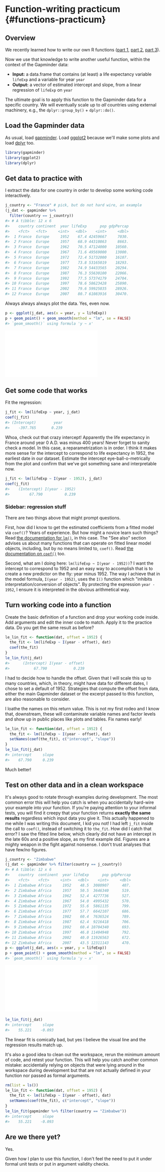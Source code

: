 # Function-writing practicum {#functions-practicum}



<!--Original content: https://stat545.com/block012_function-regress-lifeexp-on-year.html-->

## Overview

We recently learned how to write our own R functions ([part 1](#functions-part1), [part 2](#functions-part2), [part 3](#functions-part3)).

Now we use that knowledge to write another useful function, within the context of the Gapminder data:

* __Input:__ a data.frame that contains (at least) a life expectancy variable `lifeExp` and a variable for year `year`
* __Output:__ a vector of estimated intercept and slope, from a linear regression of `lifeExp` on `year`
  
The ultimate goal is to apply this function to the Gapminder data for a specific country. We will eventually scale up to *all* countries using external machinery, e.g., the `dplyr::group_by()` + `dplyr::do()`.

## Load the Gapminder data

As usual, load [gapminder]. Load [ggplot2] because we'll make some plots and load [dplyr] too.


```r
library(gapminder)
library(ggplot2)
library(dplyr)
```

## Get data to practice with

I extract the data for one country in order to develop some working code interactively.


```r
j_country <- "France" # pick, but do not hard wire, an example
(j_dat <- gapminder %>% 
  filter(country == j_country))
#> # A tibble: 12 x 6
#>    country continent  year lifeExp      pop gdpPercap
#>    <fct>   <fct>     <int>   <dbl>    <int>     <dbl>
#>  1 France  Europe     1952    67.4 42459667     7030.
#>  2 France  Europe     1957    68.9 44310863     8663.
#>  3 France  Europe     1962    70.5 47124000    10560.
#>  4 France  Europe     1967    71.6 49569000    13000.
#>  5 France  Europe     1972    72.4 51732000    16107.
#>  6 France  Europe     1977    73.8 53165019    18293.
#>  7 France  Europe     1982    74.9 54433565    20294.
#>  8 France  Europe     1987    76.3 55630100    22066.
#>  9 France  Europe     1992    77.5 57374179    24704.
#> 10 France  Europe     1997    78.6 58623428    25890.
#> 11 France  Europe     2002    79.6 59925035    28926.
#> 12 France  Europe     2007    80.7 61083916    30470.
```

Always always always plot the data. Yes, even now.


```r
p <- ggplot(j_dat, aes(x = year, y = lifeExp))
p + geom_point() + geom_smooth(method = "lm", se = FALSE)
#> `geom_smooth()` using formula 'y ~ x'
```

![](21_functions-practicum_files/figure-latex/first-example-scatterplot-1.pdf)<!-- --> 

## Get some code that works

Fit the regression:


```r
j_fit <- lm(lifeExp ~ year, j_dat)
coef(j_fit)
#> (Intercept)        year 
#>    -397.765       0.239
```

Whoa, check out that crazy intercept! Apparently the life expectancy in France around year 0 A.D. was minus 400 years! Never forget to sanity check a model. In this case, a reparametrization is in order. I think it makes more sense for the intercept to correspond to life expectancy in 1952, the earliest date in our dataset. Estimate the intercept eye-ball-o-metrically from the plot and confirm that we've got something sane and interpretable now.


```r
j_fit <- lm(lifeExp ~ I(year - 1952), j_dat)
coef(j_fit)
#>    (Intercept) I(year - 1952) 
#>         67.790          0.239
```

### Sidebar: regression stuff

There are two things above that might prompt questions.

First, how did I know to get the estimated coefficients from a fitted model via `coef()`? Years of experience. But how might a novice learn such things? Read [the documentation for `lm()`](https://rdrr.io/r/stats/lm.html), in this case. The "See also" section advises us about many functions that can operate on fitted linear model objects, including, but by no means limited to, `coef()`. Read [the documentation on `coef()`](https://rdrr.io/r/stats/coef.html) too.

Second, what am I doing here: `lm(lifeExp ~ I(year - 1952))`? I want the intercept to correspond to 1952 and an easy way to accomplish that is to create a new predictor on the fly: year minus 1952. The way I achieve that in the model formula, `I(year - 1952)`, uses the `I()` function which "inhibits interpretation/conversion of objects". By protecting the expression `year - 1952`, I ensure it is interpreted in the obvious arithmetical way.

## Turn working code into a function

Create the basic definition of a function and drop your working code inside. Add arguments and edit the inner code to match. Apply it to the practice data. Do you get the same result as before?


```r
le_lin_fit <- function(dat, offset = 1952) {
  the_fit <- lm(lifeExp ~ I(year - offset), dat)
  coef(the_fit)
}
le_lin_fit(j_dat)
#>      (Intercept) I(year - offset) 
#>           67.790            0.239
```

I had to decide how to handle the offset. Given that I will scale this up to many countries, which, in theory, might have data for different dates, I chose to set a default of 1952. Strategies that compute the offset from data, either the main Gapminder dataset or the excerpt passed to this function, are also reasonable to consider.

I loathe the names on this return value. This is not my first rodeo and I know that, downstream, these will contaminate variable names and factor levels and show up in public places like plots and tables. Fix names early!


```r
le_lin_fit <- function(dat, offset = 1952) {
  the_fit <- lm(lifeExp ~ I(year - offset), dat)
  setNames(coef(the_fit), c("intercept", "slope"))
}
le_lin_fit(j_dat)
#> intercept     slope 
#>    67.790     0.239
```

Much better!

## Test on other data and in a clean workspace

It's always good to rotate through examples during development. The most common error this will help you catch is when you accidentally hard-wire your example into your function. If you're paying attention to your informal tests, you will find it creepy that your function returns __exactly the same results__ regardless which input data you give it. This actually happened to me while I was writing this document, I kid you not! I had left `j_fit` inside the call to `coef()`, instead of switching it to `the_fit`. How did I catch that error? I saw the fitted line below, which clearly did not have an intercept in the late 60s and a positive slope, as my first example did. Figures are a mighty weapon in the fight against nonsense. I don't trust analyses that have few/no figures.


```r
j_country <- "Zimbabwe"
(j_dat <- gapminder %>% filter(country == j_country))
#> # A tibble: 12 x 6
#>    country  continent  year lifeExp      pop gdpPercap
#>    <fct>    <fct>     <int>   <dbl>    <int>     <dbl>
#>  1 Zimbabwe Africa     1952    48.5  3080907      407.
#>  2 Zimbabwe Africa     1957    50.5  3646340      519.
#>  3 Zimbabwe Africa     1962    52.4  4277736      527.
#>  4 Zimbabwe Africa     1967    54.0  4995432      570.
#>  5 Zimbabwe Africa     1972    55.6  5861135      799.
#>  6 Zimbabwe Africa     1977    57.7  6642107      686.
#>  7 Zimbabwe Africa     1982    60.4  7636524      789.
#>  8 Zimbabwe Africa     1987    62.4  9216418      706.
#>  9 Zimbabwe Africa     1992    60.4 10704340      693.
#> 10 Zimbabwe Africa     1997    46.8 11404948      792.
#> 11 Zimbabwe Africa     2002    40.0 11926563      672.
#> 12 Zimbabwe Africa     2007    43.5 12311143      470.
p <- ggplot(j_dat, aes(x = year, y = lifeExp))
p + geom_point() + geom_smooth(method = "lm", se = FALSE)
#> `geom_smooth()` using formula 'y ~ x'
```

![](21_functions-practicum_files/figure-latex/second-example-scatterplot-1.pdf)<!-- --> 

```r
le_lin_fit(j_dat)
#> intercept     slope 
#>    55.221    -0.093
```

The linear fit is comically bad, but yes I believe the visual line and the regression results match up.

It's also a good idea to clean out the workspace, rerun the minimum amount of code, and retest your function. This will help you catch another common mistake: accidentally relying on objects that were lying around in the workspace during development but that are not actually defined in your function nor passed as formal arguments.


```r
rm(list = ls())
le_lin_fit <- function(dat, offset = 1952) {
  the_fit <- lm(lifeExp ~ I(year - offset), dat)
  setNames(coef(the_fit), c("intercept", "slope"))
}
le_lin_fit(gapminder %>% filter(country == "Zimbabwe"))
#> intercept     slope 
#>    55.221    -0.093
```

## Are we there yet?

Yes.

Given how I plan to use this function, I don't feel the need to put it under formal unit tests or put in argument validity checks. 


<!--STAT 545 external resources/content-->
[useR-2014-dropbox]: https://www.dropbox.com/sh/i8qnluwmuieicxc/AAAgt9tIKoIm7WZKIyK25lh6a
[Tidy data using Lord of the Rings]: https://github.com/jennybc/lotr-tidy#readme
[ggplot2 tutorial]: https://github.com/jennybc/ggplot2-tutorial
[R Graph Catalog]: https://github.com/jennybc/r-graph-catalog

<!--Packages: main link-->
[dplyr]: https://dplyr.tidyverse.org
[tidyr]: https://tidyr.tidyverse.org
[ggplot2]: https://ggplot2.tidyverse.org
[tidyverse]: https://tidyverse.tidyverse.org
[stringr]: https://stringr.tidyverse.org
[forcats]: https://forcats.tidyverse.org
[purrr]: https://purrr.tidyverse.org
[readr]: https://readr.tidyverse.org
[fs]: https://fs.r-lib.org/index.html
[glue]: https://glue.tidyverse.org
[testthat]: https://testthat.r-lib.org
[ellipsis]: https://ellipsis.r-lib.org
[lubridate]: https://lubridate.tidyverse.org
[devtools]: https://devtools.r-lib.org
[roxygen2]: https://roxygen2.r-lib.org
[knitr]: https://github.com/yihui/knitr
[usethis]: https://usethis.r-lib.org
[xml2]: https://xml2.r-lib.org
[httr]: https://httr.r-lib.org
[rvest]: https://rvest.tidyverse.org
[Shiny]: https://shiny.rstudio.com
[gh]: https://github.com/r-lib/gh
[plyr]: http://plyr.had.co.nz
[magrittr]: https://magrittr.tidyverse.org
[googlesheets]: https://github.com/jennybc/googlesheets
[gapminder]: https://github.com/jennybc/gapminder
[stringi]: http://www.gagolewski.com/software/stringi/
[rex]: https://github.com/kevinushey/rex
[lattice]: http://lattice.r-forge.r-project.org
[RColorBrewer]: https://cloud.r-project.org/package=RColorBrewer
[gridExtra]: https://cloud.r-project.org/package=gridExtra
[rebird]: https://docs.ropensci.org/rebird/
[geonames]: https://docs.ropensci.org/geonames/
[rplos]: https://docs.ropensci.org/rplos/
[gender]: https://docs.ropensci.org/gender/
[genderdata]: https://docs.ropensci.org/genderdata/
[curl]: https://jeroen.cran.dev/curl
[jsonlite]: https://github.com/jeroen/jsonlite
[shinythemes]: https://rstudio.github.io/shinythemes/
[shinyjs]: https://deanattali.com/shinyjs/
[leaflet]: https://rstudio.github.io/leaflet/
[ggvis]: https://ggvis.rstudio.com
[shinydashboard]: https://rstudio.github.io/shinydashboard/

<!--Packages: vignettes & CRAN/GitHub links-->
[Introduction to dplyr]: https://dplyr.tidyverse.org/articles/dplyr.html
[Window functions]: https://dplyr.tidyverse.org/articles/window-functions.html
[Two-table verbs]: https://dplyr.tidyverse.org/articles/two-table.html
[Do more with dates and times in R]: https://lubridate.tidyverse.org/articles/lubridate.html
[dplyr-cran]: https://cloud.r-project.org/package=dplyr
[dplyr-github]: https://github.com/hadley/dplyr

<!--Bookdowns: main link-->
[Happy Git and GitHub for the useR]: https://happygitwithr.com
[R for Data Science]: https://r4ds.had.co.nz
[The tidyverse style guide]: https://style.tidyverse.org
[Advanced R]: http://adv-r.had.co.nz
[Tidyverse design principles]: https://principles.tidyverse.org
[R Packages]: https://r-pkgs.org/index.html
[R Graphics Cookbook]: http://shop.oreilly.com/product/0636920023135.do
[Cookbook for R]: http://www.cookbook-r.com 
[ggplot2: Elegant Graphics for Data Analysis]: https://ggplot2-book.org/index.html

<!--Bookdowns: specific chapters-->
[adv-r-fxn-args]: http://adv-r.had.co.nz/Functions.html#function-arguments
[r4ds-transform]: https://r4ds.had.co.nz/transform.html
[r4ds-readr-strings]: https://r4ds.had.co.nz/data-import.html#readr-strings

<!--RStudio Cheat Sheets--> 
[RStudio Data Transformation Cheat Sheet]: https://github.com/rstudio/cheatsheets/raw/master/data-transformation.pdf
[Regular Expressions in R Cheat Sheet]: https://github.com/rstudio/cheatsheets/raw/master/regex.pdf
[Shiny Cheat Sheet]: https://shiny.rstudio.com/articles/cheatsheet.html

<!--Blog posts, slides, & papers-->
["minimal make: a minimal tutorial on make"]: https://kbroman.org/minimal_make/
["Let the Data Flow: Pipelines in R with dplyr and magrittr"]: https://github.com/tjmahr/MadR_Pipelines
["Hands-on dplyr tutorial for faster data manipulation in R"]: https://www.dataschool.io/dplyr-tutorial-for-faster-data-manipulation-in-r/
["Writing R Extensions"]: https://cloud.r-project.org/doc/manuals/r-release/R-exts.html
["The Absolute Minimum Every Software Developer Absolutely, Positively Must Know About Unicode and Character Sets (No Excuses!)"]: https://www.joelonsoftware.com/2003/10/08/the-absolute-minimum-every-software-developer-absolutely-positively-must-know-about-unicode-and-character-sets-no-excuses/
["What Every Programmer Absolutely, Positively Needs To Know About Encodings And Character Sets To Work With Text"]: http://kunststube.net/encoding/
["3 Steps to Fix Encoding Problems in Ruby"]: https://www.justinweiss.com/articles/3-steps-to-fix-encoding-problems-in-ruby/
["My favorite RGB color"]: https://manyworldstheory.com/2013/01/15/my-favorite-rgb-color/

<!--Papers/Books Cited-->
["Dates and Times Made Easy with lubridate"]: https://www.jstatsoft.org/article/view/v040i03
["testthat: Get Started with Testing"]: https://journal.r-project.org/archive/2011-1/RJournal_2011-1_Wickham.pdf
["Let's Practice What We Preach"]: https://www.jstor.org/stable/3087382?seq=1#page_scan_tab_contents
[Creating More Effective Graphs]: https://www.amazon.com/Creating-Effective-Graphs-Naomi-Robbins/dp/0985911123
["Escaping RGBland: Selecting Colors for Statistical Graphs"]: https://eeecon.uibk.ac.at/~zeileis/papers/Zeileis+Hornik+Murrell-2009.pdf
["A layered grammar of graphics"]: https://vita.had.co.nz/papers/layered-grammar.html
[Managing Projects with GNU Make, 3rd Edition]: http://shop.oreilly.com/product/9780596006105.do
["Why Should Engineers and Scientists Be Worried About Color?"]: https://www.google.com/url?sa=t&rct=j&q=&esrc=s&source=web&cd=2&cad=rja&uact=8&ved=2ahUKEwi0xYqJ8JbjAhWNvp4KHViYDxsQFjABegQIABAC&url=https%3A%2F%2Fwww.researchgate.net%2Fprofile%2FAhmed_Elhattab2%2Fpost%2FPlease_suggest_some_good_3D_plot_tool_Software_for_surface_plot%2Fattachment%2F5c05ba35cfe4a7645506948e%2FAS%253A699894335557644%25401543879221725%2Fdownload%2FWhy%2BShould%2BEngineers%2Band%2BScientists%2BBe%2BWorried%2BAbout%2BColor_.pdf&usg=AOvVaw1qwjjGMd7h_z6TLUjzu7Nb

<!--Misc.-->
[rOpenSci]: https://ropensci.org
[wiki-snake-case]: https://en.wikipedia.org/wiki/Snake_case
[Janus]: https://en.wikipedia.org/wiki/Janus
